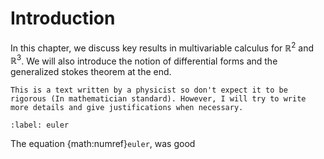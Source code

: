 # Introduction
In this chapter, we discuss key results in multivariable calculus for $\mathbb{R}^{2}$ and $\mathbb{R}^{3}$. We will also introduce the notion of differential forms and the generalized stokes theorem at the end.

```{warning}
This is a text written by a physicist so don't expect it to be rigorous (In mathematician standard). However, I will try to write more details and give justifications when necessary.
```

```{math} e^{i\pi} + 1 =0
:label: euler
```
The equation {math:numref}`euler`, was good